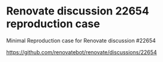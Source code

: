 # Renovate discussion 22654 reproduction case
Minimal Reproduction case for Renovate discussion #22654

https://github.com/renovatebot/renovate/discussions/22654
